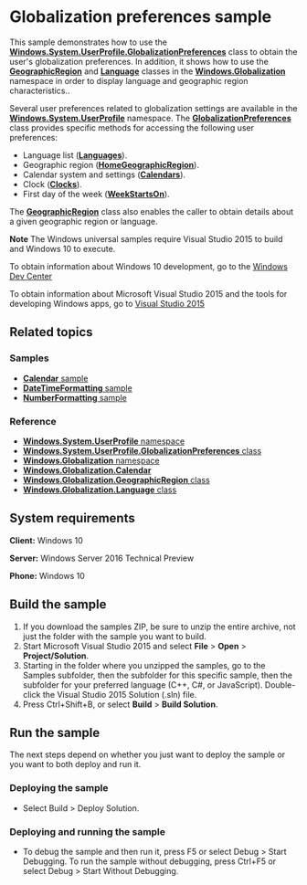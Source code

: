 <!--
  category: GlobalizationAndLocalization
  samplefwlink: http://go.microsoft.com/fwlink/p/?LinkId=624045&clcid=0x409
-->

# Globalization preferences sample

This sample demonstrates how to use the
[**Windows.System.UserProfile.GlobalizationPreferences**](http://msdn.microsoft.com/library/windows/apps/br241825)
class to obtain the user's globalization preferences.
In addition, it shows how to use the
[**GeographicRegion**](http://msdn.microsoft.com/library/windows/apps/br206792)
and
[**Language**](http://msdn.microsoft.com/library/windows/apps/br206804)
classes in the
[**Windows.Globalization**](http://msdn.microsoft.com/library/windows/apps/br206813)
namespace in order to display language and geographic region characteristics..

Several user preferences related to globalization settings are available in the
[**Windows.System.UserProfile**](http://msdn.microsoft.com/library/windows/apps/br241881)
namespace.
The
[**GlobalizationPreferences**](http://msdn.microsoft.com/library/windows/apps/br241825)
class provides specific methods for accessing the following user preferences:

- Language list ([**Languages**](http://msdn.microsoft.com/library/windows/apps/br241830)).
- Geographic region ([**HomeGeographicRegion**](http://msdn.microsoft.com/library/windows/apps/br241829)).
- Calendar system and settings ([**Calendars**](http://msdn.microsoft.com/library/windows/apps/br241826)).
- Clock ([**Clocks**](http://msdn.microsoft.com/library/windows/apps/br241827)).
- First day of the week ([**WeekStartsOn**](http://msdn.microsoft.com/library/windows/apps/br241831)).

The
[**GeographicRegion**](http://msdn.microsoft.com/library/windows/apps/br206792)
class also enables the caller to obtain details about a given geographic region or language.

**Note** The Windows universal samples require Visual Studio 2015 to build and Windows 10 to execute.

To obtain information about Windows 10 development, go to the [Windows Dev Center](https://dev.windows.com)

To obtain information about Microsoft Visual Studio 2015 and the tools for developing Windows apps, go to [Visual Studio 2015](http://go.microsoft.com/fwlink/?LinkID=532422)

## Related topics

### Samples

* [**Calendar** sample](../Calendar)
* [**DateTimeFormatting** sample](../DatetimeFormatting)
* [**NumberFormatting** sample](../NumberFormatting)

### Reference

* [**Windows.System.UserProfile** namespace](http://msdn.microsoft.com/library/windows/apps/br241881)
* [**Windows.System.UserProfile.GlobalizationPreferences** class](http://msdn.microsoft.com/library/windows/apps/br241825)
* [**Windows.Globalization** namespace](http://msdn.microsoft.com/library/windows/apps/br206813)
* [**Windows.Globalization.Calendar**](http://msdn.microsoft.com/library/windows/apps/br206724)
* [**Windows.Globalization.GeographicRegion** class](http://msdn.microsoft.com/library/windows/apps/br206792)
* [**Windows.Globalization.Language** class](http://msdn.microsoft.com/library/windows/apps/br206804)

## System requirements

**Client:** Windows 10

**Server:** Windows Server 2016 Technical Preview

**Phone:** Windows 10

## Build the sample

1. If you download the samples ZIP, be sure to unzip the entire archive, not just the folder with the sample you want to build.
2. Start Microsoft Visual Studio 2015 and select **File** \> **Open** \> **Project/Solution**.
3. Starting in the folder where you unzipped the samples, go to the Samples subfolder, then the subfolder for this specific sample, then the subfolder for your preferred language (C++, C#, or JavaScript). Double-click the Visual Studio 2015 Solution (.sln) file.
4. Press Ctrl+Shift+B, or select **Build** \> **Build Solution**.

## Run the sample

The next steps depend on whether you just want to deploy the sample or you want to both deploy and run it.

### Deploying the sample

- Select Build > Deploy Solution.

### Deploying and running the sample

- To debug the sample and then run it, press F5 or select Debug >  Start Debugging. To run the sample without debugging, press Ctrl+F5 or select Debug > Start Without Debugging.
